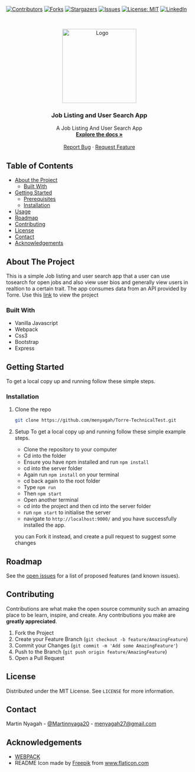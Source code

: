 <!--
*** Thanks for checking out this README Template. If you have a suggestion that would
*** make this better, please fork the repo and create a pull request or simply open
*** an issue with the tag "enhancement".
*** Thanks again! Now go create something AMAZING! :D
-->





<!-- PROJECT SHIELDS -->
<!--
*** I'm using markdown "reference style" links for readability.
*** Reference links are enclosed in brackets [ ] instead of parentheses ( ).
*** See the bottom of this document for the declaration of the reference variables
*** for contributors-url, forks-url, etc. This is an optional, concise syntax you may use.
*** https://www.markdownguide.org/basic-syntax/#reference-style-links
-->
[![Contributors][contributors-shield]][contributors-url]
[![Forks][forks-shield]][forks-url]
[![Stargazers][stars-shield]][stars-url]
[![Issues][issues-shield]][issues-url]
[![License: MIT][license-shield]][license-url]
[![LinkedIn][linkedin-shield]][linkedin-url]



<!-- PROJECT LOGO -->
<br />
<p align="center">
  <a href="https://github.com/menyagah/Torre-TechnicalTest">
    <img src="https://user-images.githubusercontent.com/24241962/142970876-dd3e4f31-ec94-4abc-af77-b110db7caffa.png" alt="Logo" width="200" height="200">
  </a>

  <h3 align="center">Job Listing and User Search App</h3>

  <p align="center">
    A Job Listing And User Search App
    <br />
    <a href="https://github.com/menyagah/Torre-TechnicalTest/tree/feature"><strong>Explore the docs »</strong></a>
    <br />
    <br />
    <a href="https://github.com/menyagah/Torre-TechnicalTest/issues">Report Bug</a>
    ·
    <a href="https://github.com/menyagah/Torre-TechnicalTest/issues">Request Feature</a>
  </p>
</p>

<!-- TABLE OF CONTENTS -->
## Table of Contents

* [About the Project](#about-the-project)
  * [Built With](#built-with)
* [Getting Started](#getting-started)
  * [Prerequisites](#prerequisites)
  * [Installation](#installation)
* [Usage](#usage)
* [Roadmap](#roadmap)
* [Contributing](#contributing)
* [License](#license)
* [Contact](#contact)
* [Acknowledgements](#acknowledgements)

<!-- ABOUT THE PROJECT -->
## About The Project

This is a simple Job listing and user search app that a user can use tosearch for open jobs and also view user bios and generally view users in realtion to a certain trait. The app consumes data from an API provided by Torre. Use this [link](https://quirky-blackwell-82d429.netlify.app/) to view the project

### Built With

* Vanilla Javascript
* Webpack
* Css3
* Bootstrap
* Express

<!-- GETTING STARTED -->
## Getting Started

To get a local copy up and running follow these simple steps.


### Installation

1. Clone the repo

    ```sh
    git clone https://github.com/menyagah/Torre-TechnicalTest.git
    ```

2.  Setup
    To get a local copy up and running follow these simple example steps.

    - Clone the repository to your computer 
    - Cd into the folder
    - Ensure you have npm installed and run `npm install`
    - cd into the server folder
    - Again run `npm install` on your terminal
    - cd back again to the root folder
    - Type `npm run`
    - Then `npm start`
    - Open another terminal
    - cd into the project and then cd into the server folder
    - run `npm start` to initialise the server
    - navigate to `http://localhost:9000/` and you have successfully installed the app.

    
    you can Fork it instead, and create a pull request to suggest some changes

<!-- ROADMAP -->
## Roadmap 

See the [open issues](https://github.com/menyagah/Torre-TechnicalTest/issues) for a list of proposed features (and known issues).

<!-- CONTRIBUTING -->
## Contributing

Contributions are what make the open source community such an amazing place to be learn, inspire, and create. Any contributions you make are **greatly appreciated**.

1. Fork the Project
2. Create your Feature Branch (`git checkout -b feature/AmazingFeature`)
3. Commit your Changes (`git commit -m 'Add some AmazingFeature'`)
4. Push to the Branch (`git push origin feature/AmazingFeature`)
5. Open a Pull Request

<!-- LICENSE -->
## License

Distributed under the MIT License. See `LICENSE` for more information.

<!-- CONTACT -->
## Contact

Martin Nyagah - [@Martinnyaga20](https://twitter.com/Martinnyaga20) - menyagah27@gmail.com


<!-- ACKNOWLEDGEMENTS -->
## Acknowledgements

* [WEBPACK](https://webpack.js.org/)
* README Icon made by <a href="http://www.freepik.com/" title="Freepik">Freepik</a> from <a href="https://www.flaticon.com/" title="Flaticon"> www.flaticon.com</a>


<!-- MARKDOWN LINKS & IMAGES -->
<!-- https://www.markdownguide.org/basic-syntax/#reference-style-links -->
[contributors-shield]: https://img.shields.io/github/contributors/tirthajyoti-ghosh/weather-app.svg?style=flat-square
[contributors-url]: https://github.com/menyagah/Telegram_Bot/graphs/contributors
[forks-shield]: https://img.shields.io/github/forks/menyagah/Telegram_Bot.svg?style=flat-square
[forks-url]: https://github.com/menyagah/Telegram_Bot/network/members
[stars-shield]: https://img.shields.io/github/stars/menyagah/Telegram_Bot.svg?style=flat-square
[stars-url]: https://github.com/menyagah/Telegram_Bot/stargazers
[issues-shield]: https://img.shields.io/github/issues/menyagah/Telegram_Bot.svg?style=flat-square
[issues-url]: https://github.com/menyagah/Telegram_Bot/issues
[license-shield]: https://img.shields.io/badge/License-MIT-yellow.svg
[license-url]: https://github.com/menyagah/Telegram_Bot/blob/development/LICENSE
[linkedin-shield]: https://img.shields.io/badge/-LinkedIn-black.svg?style=flat-square&logo=linkedin&colorB=555
[linkedin-url]: https://www.linkedin.com/in/martin-nyagah-a29b8610b/